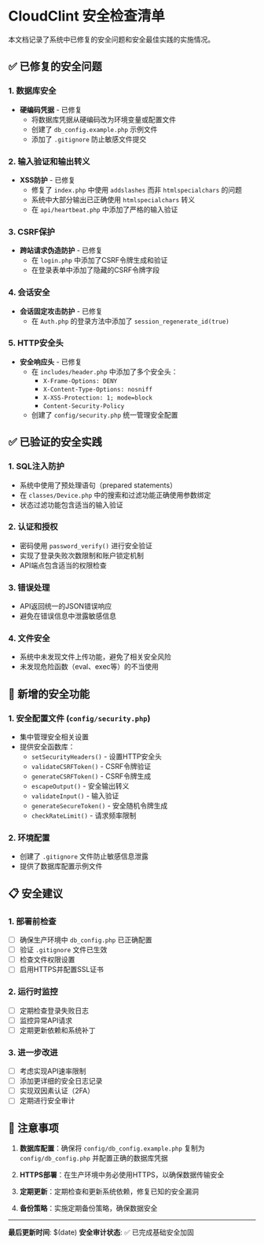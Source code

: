 # CloudClint 安全检查清单

本文档记录了系统中已修复的安全问题和安全最佳实践的实施情况。

## ✅ 已修复的安全问题

### 1. 数据库安全
- **硬编码凭据** - 已修复
  - 将数据库凭据从硬编码改为环境变量或配置文件
  - 创建了 `db_config.example.php` 示例文件
  - 添加了 `.gitignore` 防止敏感文件提交

### 2. 输入验证和输出转义
- **XSS防护** - 已修复
  - 修复了 `index.php` 中使用 `addslashes` 而非 `htmlspecialchars` 的问题
  - 系统中大部分输出已正确使用 `htmlspecialchars` 转义
  - 在 `api/heartbeat.php` 中添加了严格的输入验证

### 3. CSRF保护
- **跨站请求伪造防护** - 已修复
  - 在 `login.php` 中添加了CSRF令牌生成和验证
  - 在登录表单中添加了隐藏的CSRF令牌字段

### 4. 会话安全
- **会话固定攻击防护** - 已修复
  - 在 `Auth.php` 的登录方法中添加了 `session_regenerate_id(true)`

### 5. HTTP安全头
- **安全响应头** - 已修复
  - 在 `includes/header.php` 中添加了多个安全头：
    - `X-Frame-Options: DENY`
    - `X-Content-Type-Options: nosniff`
    - `X-XSS-Protection: 1; mode=block`
    - `Content-Security-Policy`
  - 创建了 `config/security.php` 统一管理安全配置

## ✅ 已验证的安全实践

### 1. SQL注入防护
- 系统中使用了预处理语句（prepared statements）
- 在 `classes/Device.php` 中的搜索和过滤功能正确使用参数绑定
- 状态过滤功能包含适当的输入验证

### 2. 认证和授权
- 密码使用 `password_verify()` 进行安全验证
- 实现了登录失败次数限制和账户锁定机制
- API端点包含适当的权限检查

### 3. 错误处理
- API返回统一的JSON错误响应
- 避免在错误信息中泄露敏感信息

### 4. 文件安全
- 系统中未发现文件上传功能，避免了相关安全风险
- 未发现危险函数（eval、exec等）的不当使用

## 🔧 新增的安全功能

### 1. 安全配置文件 (`config/security.php`)
- 集中管理安全相关设置
- 提供安全函数库：
  - `setSecurityHeaders()` - 设置HTTP安全头
  - `validateCSRFToken()` - CSRF令牌验证
  - `generateCSRFToken()` - CSRF令牌生成
  - `escapeOutput()` - 安全输出转义
  - `validateInput()` - 输入验证
  - `generateSecureToken()` - 安全随机令牌生成
  - `checkRateLimit()` - 请求频率限制

### 2. 环境配置
- 创建了 `.gitignore` 文件防止敏感信息泄露
- 提供了数据库配置示例文件

## 📋 安全建议

### 1. 部署前检查
- [ ] 确保生产环境中 `db_config.php` 已正确配置
- [ ] 验证 `.gitignore` 文件已生效
- [ ] 检查文件权限设置
- [ ] 启用HTTPS并配置SSL证书

### 2. 运行时监控
- [ ] 定期检查登录失败日志
- [ ] 监控异常API请求
- [ ] 定期更新依赖和系统补丁

### 3. 进一步改进
- [ ] 考虑实现API速率限制
- [ ] 添加更详细的安全日志记录
- [ ] 实现双因素认证（2FA）
- [ ] 定期进行安全审计

## 🚨 注意事项

1. **数据库配置**：确保将 `config/db_config.example.php` 复制为 `config/db_config.php` 并配置正确的数据库凭据

2. **HTTPS部署**：在生产环境中务必使用HTTPS，以确保数据传输安全

3. **定期更新**：定期检查和更新系统依赖，修复已知的安全漏洞

4. **备份策略**：实施定期备份策略，确保数据安全

---

**最后更新时间**: $(date)
**安全审计状态**: ✅ 已完成基础安全加固
